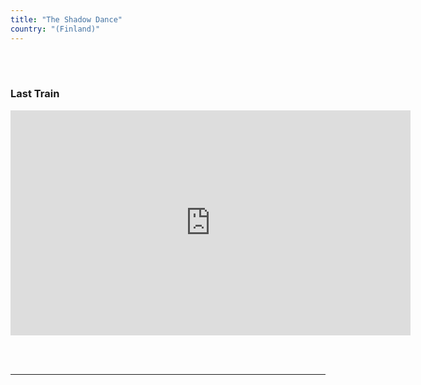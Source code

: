 ```yaml
---
title: "The Shadow Dance"
country: "(Finland)"
---
```


<br></br>

### Last Train

<iframe
      src="https://www.youtube.com/embed/VkqD1Tj4aIQ"
      title="titrevideo"
      allow="accelerometer; autoplay; encrypted-media; gyroscope; picture-in-picture"
      frameBorder="0"
      webkitallowfullscreen="true"
      mozallowfullscreen="true"
      allowFullScreen
      width="640" 
      height="360"
    ></iframe>


  <br></br>
  <hr></hr>
  <br></br>



